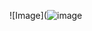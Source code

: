 ![Image](![image](https://user-images.githubusercontent.com/103294574/162552435-17fd0915-a91e-4bf0-8988-2d3a49df3c02.png)

